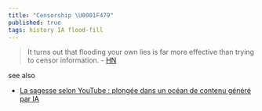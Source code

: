 ```yaml
---
title: "Censorship \U0001F479"
published: true
tags: history IA flood-fill
---
```

> It turns out that flooding your own lies is far more effective than trying to censor information. - [HN](https://news.ycombinator.com/item?id=42200116)

see also
- [La sagesse selon YouTube : plongée dans un océan de contenu généré par IA ](https://www.youtube.com/watch?v=rJE2qkP0Gk4)
